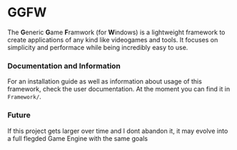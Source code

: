 # GGFW
The **G**eneric **G**ame **F**ramwork (for **W**indows) is a lightweight framework to create applications of 
any kind like videogames and tools. It focuses on simplicity and performace while being incredibly easy to use.

### Documentation and Information
For an installation guide as well as information about usage of this framework, check the user documentation.
At the moment you can find it in `Framework/`.

### Future
If this project gets larger over time and I dont abandon it, it may evolve into a full flegded Game Engine with
the same goals
